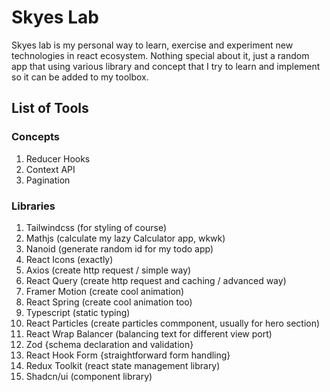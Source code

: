 # Skyes Lab

Skyes lab is my personal way to learn, exercise and experiment new technologies in react ecosystem. Nothing special about it, just a random app that using various library and concept that I try to learn and implement so it can be added to my toolbox.

## List of Tools

### Concepts

1. Reducer Hooks
2. Context API
3. Pagination

### Libraries

1. Tailwindcss (for styling of course)
2. Mathjs (calculate my lazy Calculator app, wkwk)
3. Nanoid (generate random id for my todo app)
4. React Icons (exactly)
5. Axios (create http request / simple way)
6. React Query (create http request and caching / advanced way)
7. Framer Motion (create cool animation)
8. React Spring (create cool animation too)
9. Typescript (static typing)
10. React Particles (create particles commponent, usually for hero section)
11. React Wrap Balancer (balancing text for different view port)
12. Zod {schema declaration and validation}
13. React Hook Form {straightforward form handling}
14. Redux Toolkit (react state management library)
15. Shadcn/ui (component library)
